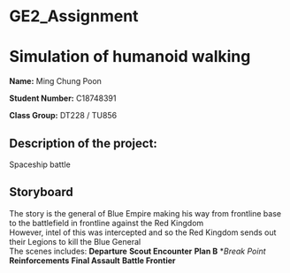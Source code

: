 # **GE2_Assignment**
# **Simulation of humanoid walking**

**Name:** Ming Chung Poon

**Student Number:** C18748391

**Class Group:** DT228 / TU856

## Description of the project: 
Spaceship battle

## **Storyboard**
The story is the general of Blue Empire making his way from frontline base to the battlefield in frontline against the Red Kingdom\
However, intel of this was intercepted and so the Red Kingdom sends out their Legions to kill the Blue General\
The scenes includes:
**Departure**
**Scout Encounter**
**Plan B**
**Break Point*
**Reinforcements**
**Final Assault**
**Battle Frontier**


